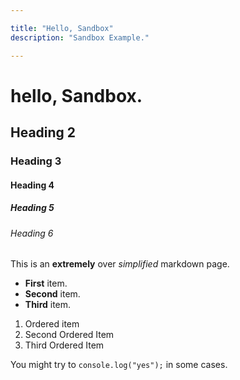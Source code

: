 ```yaml
---

title: "Hello, Sandbox"
description: "Sandbox Example."

---
```


# hello, Sandbox.

## Heading 2

### Heading 3

#### Heading 4

##### Heading 5

###### Heading 6

This is an __extremely__ over *simplified* markdown page.

- **First** item.
- **Second** item.
- **Third** item.

1. Ordered item
2. Second Ordered Item
3. Third Ordered Item

You might try to `console.log("yes");` in some cases.
